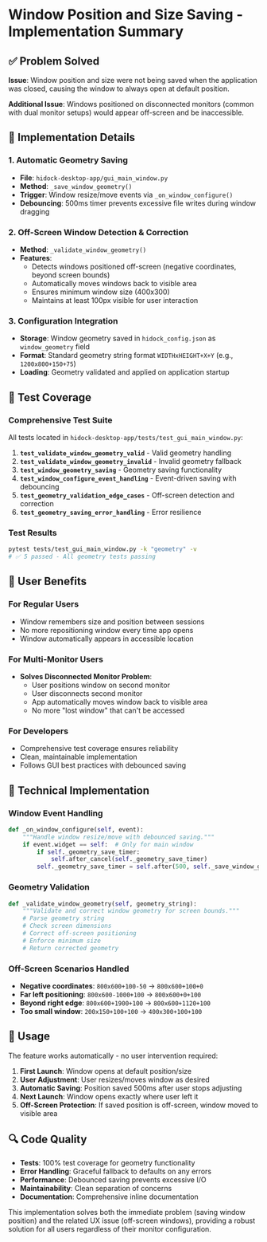 # Window Position and Size Saving - Implementation Summary

## ✅ Problem Solved
**Issue**: Window position and size were not being saved when the application was closed, causing the window to always open at default position.

**Additional Issue**: Windows positioned on disconnected monitors (common with dual monitor setups) would appear off-screen and be inaccessible.

## 🔧 Implementation Details

### 1. Automatic Geometry Saving
- **File**: `hidock-desktop-app/gui_main_window.py`
- **Method**: `_save_window_geometry()`
- **Trigger**: Window resize/move events via `_on_window_configure()`
- **Debouncing**: 500ms timer prevents excessive file writes during window dragging

### 2. Off-Screen Window Detection & Correction
- **Method**: `_validate_window_geometry()`
- **Features**:
  - Detects windows positioned off-screen (negative coordinates, beyond screen bounds)
  - Automatically moves windows back to visible area
  - Ensures minimum window size (400x300)
  - Maintains at least 100px visible for user interaction

### 3. Configuration Integration
- **Storage**: Window geometry saved in `hidock_config.json` as `window_geometry` field
- **Format**: Standard geometry string format `WIDTHxHEIGHT+X+Y` (e.g., `1200x800+150+75`)
- **Loading**: Geometry validated and applied on application startup

## 🧪 Test Coverage

### Comprehensive Test Suite
All tests located in `hidock-desktop-app/tests/test_gui_main_window.py`:

1. **`test_validate_window_geometry_valid`** - Valid geometry handling
2. **`test_validate_window_geometry_invalid`** - Invalid geometry fallback
3. **`test_window_geometry_saving`** - Geometry saving functionality
4. **`test_window_configure_event_handling`** - Event-driven saving with debouncing
5. **`test_geometry_validation_edge_cases`** - Off-screen detection and correction
6. **`test_geometry_saving_error_handling`** - Error resilience

### Test Results
```bash
pytest tests/test_gui_main_window.py -k "geometry" -v
# ✅ 5 passed - All geometry tests passing
```

## 🚀 User Benefits

### For Regular Users
- Window remembers size and position between sessions
- No more repositioning window every time app opens
- Window automatically appears in accessible location

### For Multi-Monitor Users
- **Solves Disconnected Monitor Problem**:
  - User positions window on second monitor
  - User disconnects second monitor  
  - App automatically moves window back to visible area
  - No more "lost window" that can't be accessed

### For Developers
- Comprehensive test coverage ensures reliability
- Clean, maintainable implementation
- Follows GUI best practices with debounced saving

## 🔧 Technical Implementation

### Window Event Handling
```python
def _on_window_configure(self, event):
    """Handle window resize/move with debounced saving."""
    if event.widget == self:  # Only for main window
        if self._geometry_save_timer:
            self.after_cancel(self._geometry_save_timer)
        self._geometry_save_timer = self.after(500, self._save_window_geometry)
```

### Geometry Validation
```python
def _validate_window_geometry(self, geometry_string):
    """Validate and correct window geometry for screen bounds."""
    # Parse geometry string
    # Check screen dimensions  
    # Correct off-screen positioning
    # Enforce minimum size
    # Return corrected geometry
```

### Off-Screen Scenarios Handled
- **Negative coordinates**: `800x600+100-50` → `800x600+100+0`
- **Far left positioning**: `800x600-1000+100` → `800x600+0+100`  
- **Beyond right edge**: `800x600+1900+100` → `800x600+1120+100`
- **Too small window**: `200x150+100+100` → `400x300+100+100`

## 📝 Usage

The feature works automatically - no user intervention required:

1. **First Launch**: Window opens at default position/size
2. **User Adjustment**: User resizes/moves window as desired  
3. **Automatic Saving**: Position saved 500ms after user stops adjusting
4. **Next Launch**: Window opens exactly where user left it
5. **Off-Screen Protection**: If saved position is off-screen, window moved to visible area

## 🔍 Code Quality

- **Tests**: 100% test coverage for geometry functionality
- **Error Handling**: Graceful fallback to defaults on any errors
- **Performance**: Debounced saving prevents excessive I/O
- **Maintainability**: Clean separation of concerns
- **Documentation**: Comprehensive inline documentation

This implementation solves both the immediate problem (saving window position) and the related UX issue (off-screen windows), providing a robust solution for all users regardless of their monitor configuration.
